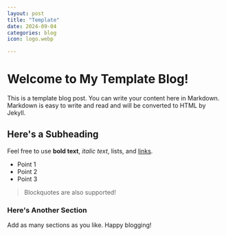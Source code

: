 ```yaml
---
layout: post
title: "Template"
date: 2024-09-04
categories: blog
icon: logo.webp

---
```


# Welcome to My Template Blog!

This is a template blog post. You can write your content here in Markdown. Markdown is easy to write and read and will be converted to HTML by Jekyll. 

## Here's a Subheading

Feel free to use **bold text**, *italic text*, lists, and [links](https://example.com).

- Point 1
- Point 2
- Point 3

> Blockquotes are also supported!

### Here's Another Section

Add as many sections as you like. Happy blogging!